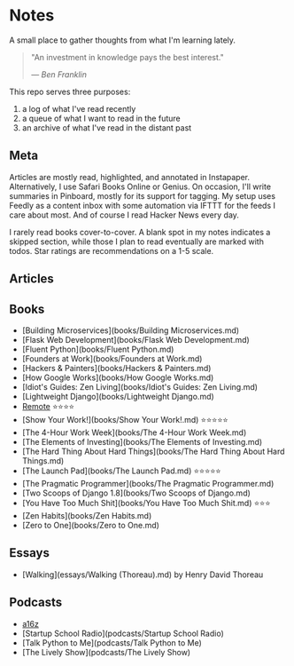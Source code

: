 # Notes

A small place to gather thoughts from what I'm learning lately.

> "An investment in knowledge pays the best interest."
>
> &mdash; <cite>Ben Franklin</cite>

This repo serves three purposes:

1. a log of what I've read recently
2. a queue of what I want to read in the future
3. an archive of what I've read in the distant past

## Meta

Articles are mostly read, highlighted, and annotated in Instapaper.  Alternatively, I use Safari Books Online or Genius.  On occasion, I'll write summaries in Pinboard, mostly for its support for tagging.  My setup uses Feedly as a content inbox with some automation via IFTTT for the feeds I care about most.  And of course I read Hacker News every day.

I rarely read books cover-to-cover.  A blank spot in my notes indicates a skipped section, while those I plan to read eventually are marked with todos.  Star ratings are recommendations on a 1-5 scale.

## Articles

## Books

- [Building Microservices](books/Building Microservices.md)
- [Flask Web Development](books/Flask Web Development.md)
- [Fluent Python](books/Fluent Python.md)
- [Founders at Work](books/Founders at Work.md)
- [Hackers & Painters](books/Hackers & Painters.md)
- [How Google Works](books/How Google Works.md)
- [Idiot's Guides: Zen Living](books/Idiot's Guides: Zen Living.md)
- [Lightweight Django](books/Lightweight Django.md)
- [Remote](books/Remote.md) ⭐⭐⭐⭐
- [Show Your Work!](books/Show Your Work!.md) ⭐⭐⭐⭐⭐
- [The 4-Hour Work Week](books/The 4-Hour Work Week.md)
- [The Elements of Investing](books/The Elements of Investing.md)
- [The Hard Thing About Hard Things](books/The Hard Thing About Hard Things.md)
- [The Launch Pad](books/The Launch Pad.md) ⭐⭐⭐⭐⭐
- [The Pragmatic Programmer](books/The Pragmatic Programmer.md)
- [Two Scoops of Django 1.8](books/Two Scoops of Django.md)
- [You Have Too Much Shit](books/You Have Too Much Shit.md) ⭐⭐⭐
- [Zen Habits](books/Zen Habits.md)
- [Zero to One](books/Zero to One.md)

## Essays

- [Walking](essays/Walking (Thoreau).md) by Henry David Thoreau

## Podcasts

- [a16z](podcasts/a16z)
- [Startup School Radio](podcasts/Startup School Radio)
- [Talk Python to Me](podcasts/Talk Python to Me)
- [The Lively Show](podcasts/The Lively Show)
